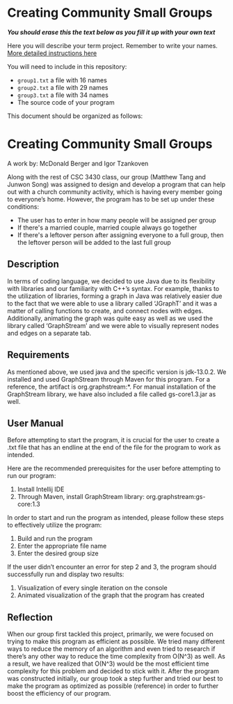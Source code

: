 # Creating Community Small Groups

_**You should erase this the text below as you fill it up with your own text**_

Here you will describe your term project. Remember to write your names.
[More detailed instructions here](SmallGroups-Graph.pdf)

You will need to include in this repository:
- `group1.txt` a file with 16 names
- `group2.txt` a file with 29 names
- `group3.txt` a file with 34 names
- The source code of your program

This document should be organized as follows:

# Creating Community Small Groups
A work by: McDonald Berger and Igor Tzankoven

Along with the rest of CSC 3430 class, our group (Matthew Tang and Junwon Song) was assigned to design and develop a program that can help out with a church community activity, which is having every member going to everyone’s home. However, the program has to be set up under these conditions:
- The user has to enter in how many people will be assigned per group
- If there's a married couple, married couple always go together
- If there's a leftover person after assigning everyone to a full group, then the leftover person will be added to the last full group

## Description
In terms of coding language, we decided to use Java due to its flexibility with libraries and our familiarity with C++’s syntax. For example, thanks to the utilization of libraries, forming a graph in Java was relatively easier due to the fact that we were able to use a library called ‘JGraphT’ and it was a matter of calling functions to create, and connect nodes with edges. Additionally, animating the graph was quite easy as well as we used the library called ‘GraphStream’ and we were able to visually represent nodes and edges on a separate tab.

## Requirements
As mentioned above, we used java and the specific version is jdk-13.0.2. We installed and used GraphStream through Maven for this program. For a reference, the artifact is org.graphstream:*. For manual installation of the GraphStream library, we have also included a file called gs-core1.3.jar as well. 

## User Manual
Before attempting to start the program, it is crucial for the user to create a .txt file that has an endline at the end of the file for the program to work as intended. 

Here are the recommended prerequisites for the user before attempting to run our program:
1. Install Intellij IDE
2. Through Maven, install GraphStream library: org.graphstream:gs-core:1.3

In order to start and run the program as intended, please follow these steps to effectively utilize the program:
1. Build and run the program
2. Enter the appropriate file name
3. Enter the desired group size

If the user didn’t encounter an error for step 2 and 3, the program should successfully run and display two results:
1. Visualization of every single iteration on the console
2. Animated visualization of the graph that the program has created

## Reflection
When our group first tackled this project, primarily, we were focused on trying to make this program as efficient as possible. We tried many different ways to reduce the memory of an algorithm and even tried to research if there’s any other way to reduce the time complexity from O(N^3) as well. As a result, we have realized that O(N^3) would be the most efficient time complexity for this problem and decided to stick with it. After the program was constructed initially, our group took a step further and tried our best to make the program as optimized as possible (reference) in order to further boost the efficiency of our program.
